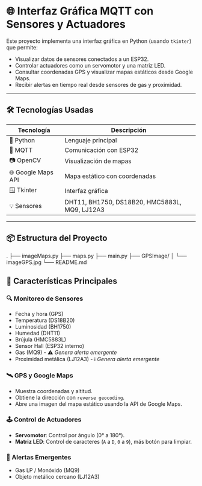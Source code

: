 # 🌐 Interfaz Gráfica MQTT con Sensores y Actuadores

Este proyecto implementa una interfaz gráfica en Python (usando `tkinter`) que permite:

- Visualizar datos de sensores conectados a un ESP32.
- Controlar actuadores como un servomotor y una matriz LED.
- Consultar coordenadas GPS y visualizar mapas estáticos desde Google Maps.
- Recibir alertas en tiempo real desde sensores de gas y proximidad.

---

## 🛠️ Tecnologías Usadas

| Tecnología | Descripción |
|-----------|-------------|
| 🐍 Python | Lenguaje principal |
| 📡 MQTT | Comunicación con ESP32 |
| 📷 OpenCV | Visualización de mapas |
| 🌐 Google Maps API | Mapa estático con coordenadas |
| 🪟 Tkinter | Interfaz gráfica |
| 💡 Sensores | DHT11, BH1750, DS18B20, HMC5883L, MQ9, LJ12A3 |

---

## 📦 Estructura del Proyecto

.
├── imageMaps.py
├── maps.py
├── main.py
├── GPSImage/
│ └── imageGPS.jpg
└── README.md

## 🧩 Características Principales

### 🔍 Monitoreo de Sensores

- Fecha y hora (GPS)
- Temperatura (DS18B20)
- Luminosidad (BH1750)
- Humedad (DHT11)
- Brújula (HMC5883L)
- Sensor Hall (ESP32 interno)
- Gas (MQ9) - ⚠️ *Genera alerta emergente*
- Proximidad metálica (LJ12A3) - ℹ️ *Genera alerta emergente*

### 🛰️ GPS y Google Maps

- Muestra coordenadas y altitud.
- Obtiene la dirección con `reverse geocoding`.
- Abre una imagen del mapa estático usando la API de Google Maps.

### 🕹️ Control de Actuadores

- **Servomotor**: Control por ángulo (0° a 180°).
- **Matriz LED**: Control de caracteres (`A` a `D`, `0` a `9`), más botón para limpiar.

### 🚨 Alertas Emergentes

- Gas LP / Monóxido (MQ9)
- Objeto metálico cercano (LJ12A3)

